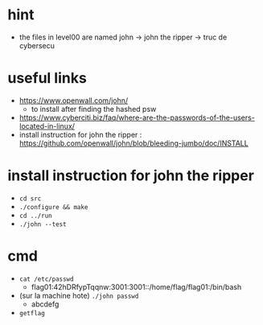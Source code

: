 # hint
* the files in level00 are named john -> john the ripper -> truc de cybersecu

# useful links
* https://www.openwall.com/john/
    * to install after finding the hashed psw
* https://www.cyberciti.biz/faq/where-are-the-passwords-of-the-users-located-in-linux/
* install instruction for john the ripper : https://github.com/openwall/john/blob/bleeding-jumbo/doc/INSTALL

# install instruction for john the ripper
* ``cd src``
* ``./configure && make``
* ``cd ../run``
* ``./john --test``

# cmd
* ``cat /etc/passwd``
    * flag01:42hDRfypTqqnw:3001:3001::/home/flag/flag01:/bin/bash
* (sur la machine hote) ``./john passwd``
    * abcdefg
* ``getflag``

